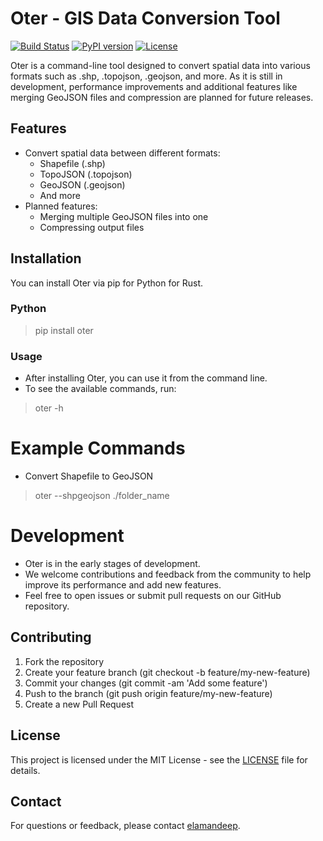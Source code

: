 # Oter - GIS Data Conversion Tool

[![Build Status](https://img.shields.io/github/actions/workflow/status/elamandeep/oter/ci.yml?branch=main)](https://github.com/elamandeep/oter/actions)
[![PyPI version](https://img.shields.io/pypi/v/oter)](https://pypi.org/project/oter/)
[![License](https://img.shields.io/github/license/elamandeep/oter)](https://github.com/elamandeep/oter/blob/main/LICENSE)

Oter is a command-line tool designed to convert spatial data into various formats such as .shp, .topojson, .geojson, and more. As it is still in development, performance improvements and additional features like merging GeoJSON files and compression are planned for future releases.

## Features

- Convert spatial data between different formats:
  - Shapefile (.shp)
  - TopoJSON (.topojson)
  - GeoJSON (.geojson)
  - And more
- Planned features:
  - Merging multiple GeoJSON files into one
  - Compressing output files

## Installation

You can install Oter via pip for Python  for Rust.

### Python

> pip install oter



### Usage

- After installing Oter, you can use it from the command line.
- To see the available commands, run:


> oter -h

# Example Commands

- Convert Shapefile to GeoJSON

> oter --shpgeojson ./folder_name


# Development
- Oter is in the early stages of development. 
- We welcome contributions and feedback from the community to help improve its performance and add new features.
-  Feel free to open issues or submit pull requests on our GitHub repository.

## Contributing

1. Fork the repository
2. Create your feature branch (git checkout -b feature/my-new-feature)
3. Commit your changes (git commit -am 'Add some feature')
4. Push to the branch (git push origin feature/my-new-feature)
5. Create a new Pull Request

## License

This project is licensed under the MIT License - see the [LICENSE](LICENSE) file for details.

## Contact

For questions or feedback, please contact [elamandeep](mailto:deep.aman6174@gmail.com).